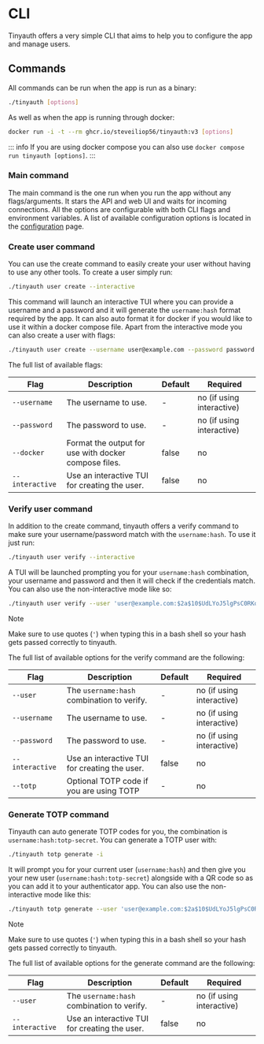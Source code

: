 # CLI

Tinyauth offers a very simple CLI that aims to help you to configure the app and manage users.

## Commands

All commands can be run when the app is run as a binary:

```sh
./tinyauth [options]
```

As well as when the app is running through docker:

```sh
docker run -i -t --rm ghcr.io/steveiliop56/tinyauth:v3 [options]
```

::: info
If you are using docker compose you can also use `docker compose run tinyauth [options]`.
:::

### Main command

The main command is the one run when you run the app without any flags/arguments. It stars the API and web UI and waits for incoming connections. All the options are configurable with both CLI flags and environment variables. A list of available configuration options is located in the [configuration](./configuration.md) page.

### Create user command

You can use the create command to easily create your user without having to use any other tools. To create a user simply run:

```sh
./tinyauth user create --interactive
```

This command will launch an interactive TUI where you can provide a username and a password and it will generate the `username:hash` format required by the app. It can also auto format it for docker if you would like to use it within a docker compose file. Apart from the interactive mode you can also create a user with flags:

```sh
./tinyauth user create --username user@example.com --password password
```

The full list of available flags:

| Flag            | Description                                          | Default | Required                  |
| --------------- | ---------------------------------------------------- | ------- | ------------------------- |
| `--username`    | The username to use.                                 | -       | no (if using interactive) |
| `--password`    | The password to use.                                 | -       | no (if using interactive) |
| `--docker`      | Format the output for use with docker compose files. | false   | no                        |
| `--interactive` | Use an interactive TUI for creating the user.        | false   | no                        |

### Verify user command

In addition to the create command, tinyauth offers a verify command to make sure your username/password match with the `username:hash`. To use it just run:

```sh
./tinyauth user verify --interactive
```

A TUI will be launched prompting you for your `username:hash` combination, your username and password and then it will check if the credentials match. You can also use the non-interactive mode like so:

```sh
./tinyauth user verify --user 'user@example.com:$2a$10$UdLYoJ5lgPsC0RKqYH/jMua7zIn0g9kPqWmhYayJYLaZQ/FTmH2/u' --username user@example.com --password password --totp 123456
```

> [!NOTE]
> Make sure to use quotes (`'`) when typing this in a bash shell so your hash gets passed correctly to tinyauth.

The full list of available options for the verify command are the following:

| Flag            | Description                                   | Default | Required                  |
| --------------- | --------------------------------------------- | ------- | ------------------------- |
| `--user`        | The `username:hash` combination to verify.    | -       | no (if using interactive) |
| `--username`    | The username to use.                          | -       | no (if using interactive) |
| `--password`    | The password to use.                          | -       | no (if using interactive) |
| `--interactive` | Use an interactive TUI for creating the user. | false   | no                        |
| `--totp`        | Optional TOTP code if you are using TOTP      | -       | no                        |

### Generate TOTP command

Tinyauth can auto generate TOTP codes for you, the combination is `username:hash:totp-secret`. You can generate a TOTP user with:

```sh
./tinyauth totp generate -i
```

It will prompt you for your current user (`username:hash`) and then give you your new user (`username:hash:totp-secret`) alongside with a QR code so as you can add it to your authenticator app. You can also use the non-interactive mode like this:

```sh
./tinyauth totp generate --user 'user@example.com:$2a$10$UdLYoJ5lgPsC0RKqYH/jMua7zIn0g9kPqWmhYayJYLaZQ/FTmH2/u'
```

> [!NOTE]
> Make sure to use quotes (`'`) when typing this in a bash shell so your hash gets passed correctly to tinyauth.

The full list of available options for the generate command are the following:

| Flag            | Description                                   | Default | Required                  |
| --------------- | --------------------------------------------- | ------- | ------------------------- |
| `--user`        | The `username:hash` combination to verify.    | -       | no (if using interactive) |
| `--interactive` | Use an interactive TUI for creating the user. | false   | no                        |
